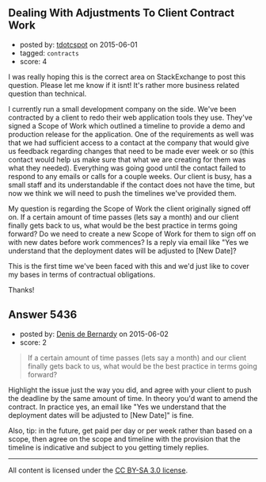 ## Dealing With Adjustments To Client Contract Work

- posted by: [tdotcspot](https://stackexchange.com/users/4729993/tdotcspot) on 2015-06-01
- tagged: `contracts`
- score: 4

<p>I was really hoping this is the correct area on StackExchange to post this question. Please let me know if it isnt! It's rather more business related question than technical.</p>

<p>I currently run a small development company on the side. We've been contracted by a client to redo their web application tools they use. They've signed a Scope of Work which outlined a timeline to provide a demo and production release for the application. One of the requirements as well was that we had sufficient access to a contact at the company that would give us feedback regarding changes that need to be made ever week or so (this contact would help us make sure that what we are creating for them was what they needed). Everything was going good until the contact failed to respond to any emails or calls for a couple weeks. Our client is busy, has a small staff and its understandable if the contact does not have the time, but now we think we will need to push the timelines we've provided them.</p>

<p>My question is regarding the Scope of Work the client originally signed off on. If a certain amount of time passes (lets say a month) and our client finally gets back to us, what would be the best practice in terms going forward? Do we need to create a new Scope of Work for them to sign off on with new dates before work commences? Is a reply via email like "Yes we understand that the deployment dates will be adjusted to [New Date]?</p>

<p>This is the first time we've been faced with this and we'd just like to cover my bases in terms of contractual obligations.</p>

<p>Thanks!</p>



## Answer 5436

- posted by: [Denis de Bernardy](https://stackexchange.com/users/182468/denis-de-bernardy) on 2015-06-02
- score: 2

<blockquote>
  <p>If a certain amount of time passes (lets say a month) and our client finally gets back to us, what would be the best practice in terms going forward?</p>
</blockquote>

<p>Highlight the issue just the way you did, and agree with your client to push the deadline by the same amount of time. In theory you'd want to amend the contract. In practice yes, an email like "Yes we understand that the deployment dates will be adjusted to [New Date]" is fine.</p>

<p>Also, tip: in the future, get paid per day or per week rather than based on a scope, then agree on the scope and timeline with the provision that the timeline is indicative and subject to you getting timely replies.</p>




---

All content is licensed under the [CC BY-SA 3.0 license](https://creativecommons.org/licenses/by-sa/3.0/).
